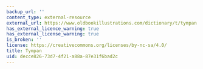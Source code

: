 ```yaml
---
backup_url: ''
content_type: external-resource
external_url: https://www.oldbookillustrations.com/dictionary/t/tympan
has_external_licence_warning: true
has_external_license_warning: true
is_broken: ''
license: https://creativecommons.org/licenses/by-nc-sa/4.0/
title: Tympan
uid: decce826-73d7-4f21-a88a-87e31f6bad2c
---
```

